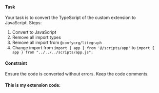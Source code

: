#### Task
Your task is to convert the TypeScript of the custom extension to JavaScript.
Steps:
1. Convert to JavaScript
2. Remove all import types
3. Remove all import from `@comfyorg/litegraph`
4. Change import from `import { app } from '@/scripts/app'` to `import { app } from "../../../scripts/app.js";`
#### Constraint
Ensure the code is converted without errors.
Keep the code comments.
#### This is my extension code:

```

```